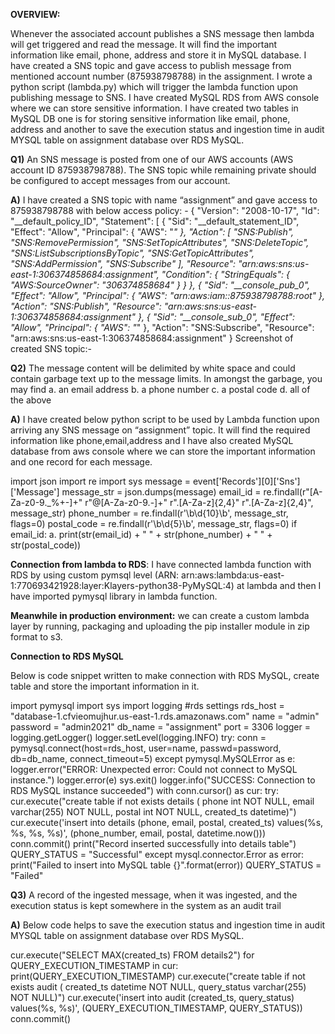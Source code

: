 **OVERVIEW:**

Whenever the associated account publishes a SNS message then lambda will get triggered and read the message. It will find the important information like email, phone, address and store it in MySQL database.
I have created a SNS topic and gave access to publish message from mentioned account number (875938798788) in the assignment.
I wrote a python script (lambda.py) which will trigger the lambda function upon publishing message to SNS.
I have created MySQL RDS from AWS console where we can store sensitive information.
I have created two tables in MySQL DB one is for storing sensitive information like email, phone, address and another to save the execution status and ingestion time in audit MYSQL table on assignment database over RDS MySQL.

**Q1)** An SNS message is posted from one of our AWS accounts (AWS account ID 875938798788). The SNS topic while remaining private should be configured to accept messages from our account.

**A)** I have created a SNS topic with name “assignment” and gave access to 875938798788 with below access policy: -
{
"Version": "2008-10-17",
"Id": "__default_policy_ID",
"Statement": [
{
"Sid": "__default_statement_ID",
"Effect": "Allow",
"Principal": {
"AWS": "*"
},
"Action": [
"SNS:Publish",
"SNS:RemovePermission",
"SNS:SetTopicAttributes",
"SNS:DeleteTopic",
"SNS:ListSubscriptionsByTopic",
"SNS:GetTopicAttributes",
"SNS:AddPermission",
"SNS:Subscribe"
],
"Resource": "arn:aws:sns:us-east-1:306374858684:assignment",
"Condition": {
"StringEquals": {
"AWS:SourceOwner": "306374858684"
}
}
},
{
"Sid": "__console_pub_0",
"Effect": "Allow",
"Principal": {
"AWS": "arn:aws:iam::875938798788:root"
},
"Action": "SNS:Publish",
"Resource": "arn:aws:sns:us-east-1:306374858684:assignment"
},
{
"Sid": "__console_sub_0",
"Effect": "Allow",
"Principal": {
"AWS": "*"
},
"Action": "SNS:Subscribe",
"Resource": "arn:aws:sns:us-east-1:306374858684:assignment"
}
Screenshot of created SNS topic:-
 

**Q2)** The message content will be delimited by white space and could contain garbage text up to the message limits. In amongst the garbage, you may find
a.	an email address
b.	a phone number
c.	a postal code
d.	all of the above

**A)** I have created below python script to be used by Lambda function upon arriving any SNS message on “assignment” topic. It will find the required information like phone,email,address and I have also created MySQL database from aws console where we can store the important information and one record for each message.

import json
import re
import sys
message = event['Records'][0]['Sns']['Message']
message_str = json.dumps(message)
email_id = re.findall(r"[A-Za-z0-9._%+-]+"
r"@[A-Za-z0-9.-]+"
r"\.[A-Za-z]{2,4}"
r"\.[A-Za-z]{2,4}", message_str)
phone_number = re.findall(r'\b\d{10}\b', message_str, flags=0)
postal_code = re.findall(r'\b\d{5}\b', message_str, flags=0)
if email_id:
a.	print(str(email_id) + " " + str(phone_number) + " " + str(postal_code))

**Connection from lambda to RDS**:
I have connected lambda function with RDS by using custom pymsql level (ARN: arn:aws:lambda:us-east-1:770693421928:layer:Klayers-python38-PyMySQL:4) at lambda and then I have imported pymysql library in lambda function.

**Meanwhile in production environment:**
we can create a custom lambda layer by running, packaging and uploading the pip installer module in zip format to s3. 

**Connection to RDS MySQL**

Below is code snippet written to make connection with RDS MySQL, create table and store the important information in it.

import pymysql
import sys
import logging
#rds settings
rds_host  = "database-1.cfvieomujhur.us-east-1.rds.amazonaws.com"
name = "admin"
password = "admin2021"
db_name = "assignment"
port = 3306
logger = logging.getLogger()
logger.setLevel(logging.INFO)
try:
conn = pymysql.connect(host=rds_host, user=name, passwd=password, db=db_name, connect_timeout=5)
except pymysql.MySQLError as e:
logger.error("ERROR: Unexpected error: Could not connect to MySQL instance.")
logger.error(e)
sys.exit()
logger.info("SUCCESS: Connection to RDS MySQL instance succeeded")
          with conn.cursor() as cur:
try:
cur.execute("create table if not exists details ( phone int NOT NULL, email  varchar(255) NOT NULL, postal int NOT NULL, created_ts datetime)")
cur.execute('insert into details (phone, email, postal, created_ts) values(%s, %s, %s, %s)', (phone_number, email, postal, datetime.now()))
conn.commit()
print("Record inserted successfully into details table")
QUERY_STATUS = "Successful"
except mysql.connector.Error as error:
print("Failed to insert into MySQL table {}".format(error))
QUERY_STATUS = "Failed"


**Q3)** A record of the ingested message, when it was ingested, and the execution status is kept somewhere in the system as an audit trail

**A)** Below code helps to save the execution status and ingestion time in audit MYSQL table on assignment database over RDS MySQL.

cur.execute("SELECT  MAX(created_ts) FROM details2")
for QUERY_EXECUTION_TIMESTAMP in cur:
print(QUERY_EXECUTION_TIMESTAMP)
cur.execute("create table if not exists audit ( created_ts datetime NOT NULL, query_status varchar(255) NOT NULL)")
cur.execute('insert into audit (created_ts, query_status) values(%s, %s)', (QUERY_EXECUTION_TIMESTAMP, QUERY_STATUS))
conn.commit()


